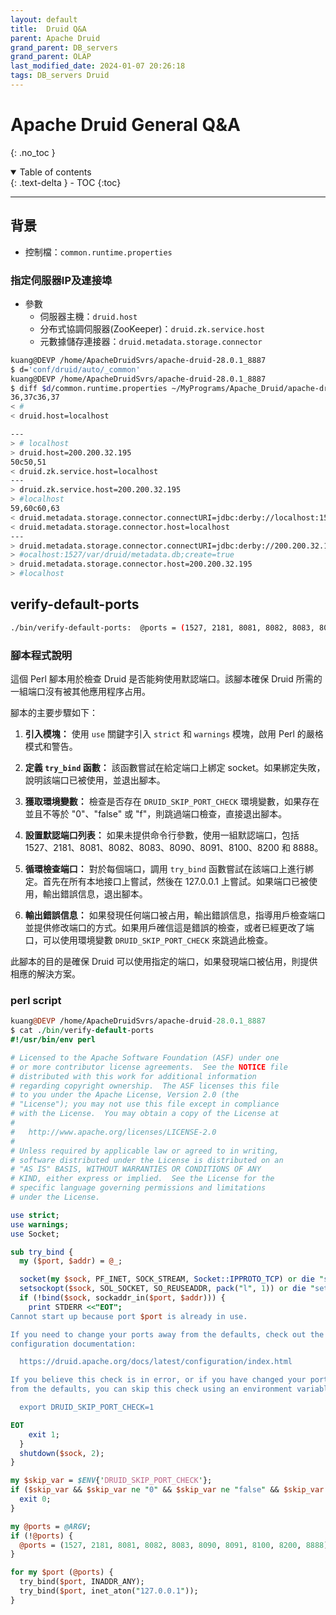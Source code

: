 ```yaml
---
layout: default
title:  Druid Q&A
parent: Apache Druid
grand_parent: DB_servers
grand_parent: OLAP
last_modified_date: 2024-01-07 20:26:18
tags: DB_servers Druid
---
```


# Apache Druid General Q&A
{: .no_toc }

<details open markdown="block">
  <summary>
    Table of contents
  </summary>
  {: .text-delta }
- TOC
{:toc}
</details>

---

## 背景

- 控制檔：`common.runtime.properties`

### 指定伺服器IP及連接埠

- 參數
  - 伺服器主機：`druid.host`
  - 分布式協調伺服器(ZooKeeper)：`druid.zk.service.host`
  - 元數據儲存連接器：`druid.metadata.storage.connector`

```bash
kuang@DEVP /home/ApacheDruidSvrs/apache-druid-28.0.1_8887
$ d='conf/druid/auto/_common'
kuang@DEVP /home/ApacheDruidSvrs/apache-druid-28.0.1_8887
$ diff $d/common.runtime.properties ~/MyPrograms/Apache_Druid/apache-druid-28.0.1/$d/common.runtime.properties
36,37c36,37
< #
< druid.host=localhost

---
> # localhost
> druid.host=200.200.32.195
50c50,51
< druid.zk.service.host=localhost
---
> druid.zk.service.host=200.200.32.195
> #localhost
59,60c60,63
< druid.metadata.storage.connector.connectURI=jdbc:derby://localhost:1527/var/druid/metadata.db;create=true
< druid.metadata.storage.connector.host=localhost
---
> druid.metadata.storage.connector.connectURI=jdbc:derby://200.200.32.195:1527/var/druid/metadata.db;create=true
> #ocalhost:1527/var/druid/metadata.db;create=true
> druid.metadata.storage.connector.host=200.200.32.195
> #localhost
```

## verify-default-ports


```bash
./bin/verify-default-ports:  @ports = (1527, 2181, 8081, 8082, 8083, 8090, 8091, 8100, 8200, 8888);
```

### 腳本程式說明

這個 Perl 腳本用於檢查 Druid 是否能夠使用默認端口。該腳本確保 Druid 所需的一組端口沒有被其他應用程序占用。

腳本的主要步驟如下：

1. **引入模塊：** 使用 `use` 關鍵字引入 `strict` 和 `warnings` 模塊，啟用 Perl 的嚴格模式和警告。

2. **定義 `try_bind` 函數：** 該函數嘗試在給定端口上綁定 socket。如果綁定失敗，說明該端口已被使用，並退出腳本。

3. **獲取環境變數：** 檢查是否存在 `DRUID_SKIP_PORT_CHECK` 環境變數，如果存在並且不等於 "0"、"false" 或 "f"，則跳過端口檢查，直接退出腳本。

4. **設置默認端口列表：** 如果未提供命令行參數，使用一組默認端口，包括 1527、2181、8081、8082、8083、8090、8091、8100、8200 和 8888。

5. **循環檢查端口：** 對於每個端口，調用 `try_bind` 函數嘗試在該端口上進行綁定。首先在所有本地接口上嘗試，然後在 127.0.0.1 上嘗試。如果端口已被使用，輸出錯誤信息，退出腳本。

6. **輸出錯誤信息：** 如果發現任何端口被占用，輸出錯誤信息，指導用戶檢查端口並提供修改端口的方式。如果用戶確信這是錯誤的檢查，或者已經更改了端口，可以使用環境變數 `DRUID_SKIP_PORT_CHECK` 來跳過此檢查。

此腳本的目的是確保 Druid 可以使用指定的端口，如果發現端口被佔用，則提供相應的解決方案。

### perl script

```perl
kuang@DEVP /home/ApacheDruidSvrs/apache-druid-28.0.1_8887
$ cat ./bin/verify-default-ports
#!/usr/bin/env perl

# Licensed to the Apache Software Foundation (ASF) under one
# or more contributor license agreements.  See the NOTICE file
# distributed with this work for additional information
# regarding copyright ownership.  The ASF licenses this file
# to you under the Apache License, Version 2.0 (the
# "License"); you may not use this file except in compliance
# with the License.  You may obtain a copy of the License at
#
#   http://www.apache.org/licenses/LICENSE-2.0
#
# Unless required by applicable law or agreed to in writing,
# software distributed under the License is distributed on an
# "AS IS" BASIS, WITHOUT WARRANTIES OR CONDITIONS OF ANY
# KIND, either express or implied.  See the License for the
# specific language governing permissions and limitations
# under the License.

use strict;
use warnings;
use Socket;

sub try_bind {
  my ($port, $addr) = @_;

  socket(my $sock, PF_INET, SOCK_STREAM, Socket::IPPROTO_TCP) or die "socket: $!";
  setsockopt($sock, SOL_SOCKET, SO_REUSEADDR, pack("l", 1)) or die "setsockopt: $!";
  if (!bind($sock, sockaddr_in($port, $addr))) {
    print STDERR <<"EOT";
Cannot start up because port $port is already in use.

If you need to change your ports away from the defaults, check out the
configuration documentation:

  https://druid.apache.org/docs/latest/configuration/index.html

If you believe this check is in error, or if you have changed your ports away
from the defaults, you can skip this check using an environment variable:

  export DRUID_SKIP_PORT_CHECK=1

EOT
    exit 1;
  }
  shutdown($sock, 2);
}

my $skip_var = $ENV{'DRUID_SKIP_PORT_CHECK'};
if ($skip_var && $skip_var ne "0" && $skip_var ne "false" && $skip_var ne "f") {
  exit 0;
}

my @ports = @ARGV;
if (!@ports) {
  @ports = (1527, 2181, 8081, 8082, 8083, 8090, 8091, 8100, 8200, 8888);
}

for my $port (@ports) {
  try_bind($port, INADDR_ANY);
  try_bind($port, inet_aton("127.0.0.1"));
}
```
